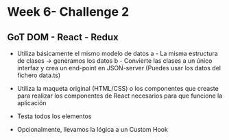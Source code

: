 # Week 6- Challenge 2

## GoT DOM - React - Redux

- Utiliza básicamente el mismo modelo de datos
  a - La misma estructura de clases -> generamos los datos
  b - Convierte las clases a un único interfaz y crea un end-point en JSON-server
  (Puedes usar los datos del fichero data.ts)

- Utiliza la maqueta original (HTML/CSS) o los componentes que creaste
  para realizar los componentes de React necesarios para que funcione la aplicación

- Testa todos los elementos

- Opcionalmente, llevamos la lógica a un Custom Hook
